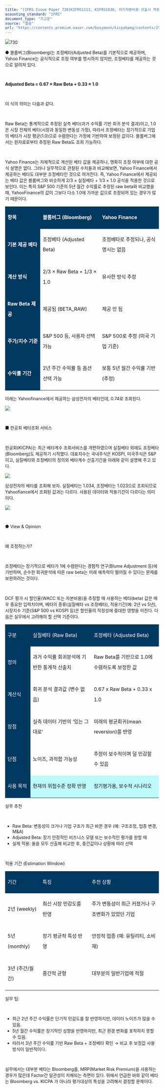 ```yaml
---
title: "[IFRS Issue Paper 730]KIFRS1113, KIFRS1036, 자기자본비용 산출시 적용할 베타(Bloomberg vs. KICPA)"
acounting_standard: "IFRS"
document_type: "기고문"
source: "엘곰"
url: "https://contents.premium.naver.com/busymoon/kicpakpmg/contents/250522223137722kl"
---
```

![](https://n2.news.naver.com/l.gif?type=content)730

● 블룸버그(Bloomberg)는 조정베타(Adjusted Beta)를 기본적으로 제공하며, Yahoo Finance는 공식적으로 조정 여부를 명시하지 않지만, 조정베타를 제공하는 것으로 알려져 있다.

​

**Adjusted Beta = 0.67 × Raw Beta + 0.33 × 1.0**

​

이 식의 의미는 다음과 같다.

​

Raw Beta는 통계적으로 추정된 실측 베타(과거 수익률 기반 회귀 분석 결과)이고, 1.0은 시장 전체의 베타(시장과 동일한 변동성 가정), 따라서 조정베타는 장기적으로 기업의 베타가 시장 평균(1.0)으로 수렴한다는 가정에 기반하여 보정된 값이다. 블룸버그에서는 원자료로부터 추정된 Raw Beta도 조회 가능하다.

​

Yahoo Finance는 자체적으로 계산된 베타 값을 제공하나, 명확히 조정 여부에 대한 공식 설명은 없다. 그러나 실무적으로 관찰된 수치들과 비교해보면, Yahoo Finance에서 제공하는 베타도 대부분 조정베타인 것으로 여겨진다. 즉, Yahoo Finance에서 제공되는 베타 값은 블룸버그와 비슷하게 2/3 × 실질베타 + 1/3 × 1.0 공식을 적용한 것으로 보인다. 이는 특히 S&P 500 기준의 5년 월간 수익률로 추정된 raw beta와 비교했을 때, YahooFinance의 값이 그보다 다소 1.0에 가까운 값으로 조정되어 있는 경우가 많기 때문이다.

<table style=""><tbody><tr><td colspan="1" rowspan="1" style="width: 22.89%; height: 40.0px;  background-color: #003960;"><div><p style="line-height:2.1;"><span style="color:#ffffff;"><b>항목</b></span></p></div></td><td colspan="1" rowspan="1" style="width: 38.55%; height: 40.0px;  background-color: #003960;"><div><p style="line-height:2.1;"><span style="color:#ffffff;"><b>블룸버그 (Bloomberg)</b></span></p></div></td><td colspan="1" rowspan="1" style="width: 38.55%; height: 40.0px;  background-color: #003960;"><div><p style="line-height:2.1;"><span style="color:#ffffff;"><b>Yahoo Finance</b></span></p></div></td></tr><tr><td colspan="1" rowspan="1" style="width: 22.89%; height: 40.0px;  background-color: #003960;"><div><p style="line-height:2.1;"><span style="color:#ffffff;"><b>기본 제공 베타</b></span></p></div></td><td colspan="1" rowspan="1" style="width: 38.55%; height: 40.0px;  "><div><p style="line-height:2.1;"><span style="">조정베타 (Adjusted Beta)</span></p></div></td><td colspan="1" rowspan="1" style="width: 38.55%; height: 40.0px;  "><div><p style="line-height:2.1;"><span style="">조정베타로 추정되나, 공식 명시는 없음</span></p></div></td></tr><tr><td colspan="1" rowspan="1" style="width: 22.89%; height: 40.0px;  background-color: #003960;"><div><p style="line-height:2.1;"><span style="color:#ffffff;"><b>계산 방식</b></span></p></div></td><td colspan="1" rowspan="1" style="width: 38.55%; height: 40.0px;  "><div><p style="line-height:2.1;"><span style="">2/3 × Raw Beta + 1/3 × 1.0</span></p></div></td><td colspan="1" rowspan="1" style="width: 38.55%; height: 40.0px;  "><div><p style="line-height:2.1;"><span style="">유사한 방식 추정</span></p></div></td></tr><tr><td colspan="1" rowspan="1" style="width: 22.89%; height: 40.0px;  background-color: #003960;"><div><p style="line-height:2.1;"><span style="color:#ffffff;"><b>Raw Beta 제공</b></span></p></div></td><td colspan="1" rowspan="1" style="width: 38.55%; height: 40.0px;  "><div><p style="line-height:2.1;"><span style="">제공됨 (BETA_RAW)</span></p></div></td><td colspan="1" rowspan="1" style="width: 38.55%; height: 40.0px;  "><div><p style="line-height:2.1;"><span style="">제공 안 됨</span></p></div></td></tr><tr><td colspan="1" rowspan="1" style="width: 22.89%; height: 40.0px;  background-color: #003960;"><div><p style="line-height:2.1;"><span style="color:#ffffff;"><b>주가/지수 기준</b></span></p></div></td><td colspan="1" rowspan="1" style="width: 38.55%; height: 40.0px;  "><div><p style="line-height:2.1;"><span style="">S&amp;P 500 등, 사용자 선택 가능</span></p></div></td><td colspan="1" rowspan="1" style="width: 38.55%; height: 40.0px;  "><div><p style="line-height:2.1;"><span style="">S&amp;P 500로 추정 (미국 기업 기준)</span></p></div></td></tr><tr><td colspan="1" rowspan="1" style="width: 22.89%; height: 40.0px;  background-color: #003960;"><div><p style="line-height:2.1;"><span style="color:#ffffff;"><b>수익률 기간</b></span></p></div></td><td colspan="1" rowspan="1" style="width: 38.55%; height: 40.0px;  "><div><p style="line-height:2.1;"><span style="">2년 주간 수익률 등 옵션 선택 가능</span></p></div></td><td colspan="1" rowspan="1" style="width: 38.55%; height: 40.0px;  "><div><p style="line-height:2.1;"><span style="">보통 5년 월간 수익률 기반 (추정)</span></p></div></td></tr></tbody></table>

아래는 Yahoofinance에서 제공하는 삼성전자의 베타인데, 0.74로 조회된다.

![](https://scs-phinf.pstatic.net/MjAyNTA1MjJfMzMg/MDAxNzQ3OTE5MjMxMzU2.Mq7IbBglVn58LJhZsfzfQzGeE2EqGc_inWCMaMhTBvIg.lwtMfcIRJbYE5oxwnERhSQvKUj1sKy_ENA2KqEtuq8Qg.PNG/image.png?type=w800)

​

■ 한공회 베타조회 서비스

​

한공회(KICPA)는 최근 베타계수 조회서비스를 개편하였으며 실질베타 외에도 조정베타(Bloomberg)도 제공하기 시작했다. 대표지수는 국내주식은 KOSPI, 미국주식은 S&P이고, 실질베타와 조정베타의 정의와 베타계수 산출기간을 아래와 같이 설명해 주고 있다.

![](https://scs-phinf.pstatic.net/MjAyNTA1MjJfMjQy/MDAxNzQ3OTIwMDM5NTA0.QqoDcNX3qM9f-vO_KcoHdw13NKCxshQZedQv6dDKJhMg.ahw_mfugJlpIXrmwZopTTokxA5kWio_vDbKeuQSmwIcg.PNG/image.png?type=w800)

삼성전자의 베타를 조회해 보자. 실질베타는 1.034, 조정베타는 1.023으로 조회되므로 Yahoofiance에서 조회된 값과는 다르다. 사용된 데이터와 적용기간이 다르다는 의미이다.

![](https://scs-phinf.pstatic.net/MjAyNTA1MjJfMjE2/MDAxNzQ3OTE5NjY5ODgx.33t1Msuh_Vybdn_0-SrXlXcf8Ljf_JO8j6pXfti3_58g.81L3x9kA04C53zaGUFfc3v7rNZUhr1SFiJkmD3_Zxhwg.PNG/image.png?type=w800)

​

● View & Opinion

​

왜 조정하는가?

​

조정베타는 장기적으로 베타가 1에 수렴한다는 경험적 연구(Blume Adjustment 등)에 기반하며, 순수한 회귀분석에 따른 raw beta는 미래 예측력이 떨어질 수 있다는 문제를 보완하려는 것이다.

​

DCF 평가 시 할인율(WACC 또는 자본비용)을 추정할 때 사용하는 베타(beta) 값은 매우 중요한 입력치이며, 베타의 종류(실질베타 vs 조정베타), 적용기간(예: 2년 vs 5년), 시장지수 기준(S&P 500 vs KOSPI 등)은 할인율의 적정성에 중대한 영향을 미친다. 다음은 실무에서 고려해야 할 선택 기준이다.

<table style=""><tbody><tr><td colspan="1" rowspan="1" style="width: 16.41%; height: 40.0px;  background-color: #003960;"><div><p style="line-height:2.1;"><span style="color:#ffffff;">구분</span></p></div></td><td colspan="1" rowspan="1" style="width: 39.67%; height: 40.0px;  background-color: #003960;"><div><p style="line-height:2.1;"><span style="color:#ffffff;">실질베타 (Raw Beta)</span></p></div></td><td colspan="1" rowspan="1" style="width: 43.92%; height: 40.0px;  background-color: #003960;"><div><p style="line-height:2.1;"><span style="color:#ffffff;">조정베타 (Adjusted Beta)</span></p></div></td></tr><tr><td colspan="1" rowspan="1" style="width: 16.41%; height: 40.0px;  background-color: #003960;"><div><p style="line-height:2.1;"><span style="color:#ffffff;">정의</span></p></div></td><td colspan="1" rowspan="1" style="width: 39.67%; height: 40.0px;  "><div><p style="line-height:2.1;"><span style="">과거 수익률 회귀분석에 기반한 통계적 산출치</span></p></div></td><td colspan="1" rowspan="1" style="width: 43.92%; height: 40.0px;  "><div><p style="line-height:2.1;"><span style="">Raw Beta를 기반으로 1.0에 수렴하도록 보정한 값</span></p></div></td></tr><tr><td colspan="1" rowspan="1" style="width: 16.41%; height: 40.0px;  background-color: #003960;"><div><p style="line-height:2.1;"><span style="color:#ffffff;">계산식</span></p></div></td><td colspan="1" rowspan="1" style="width: 39.67%; height: 40.0px;  "><div><p style="line-height:2.1;"><span style="">회귀 분석 결과값 (변수 없음)</span></p></div></td><td colspan="1" rowspan="1" style="width: 43.92%; height: 40.0px;  "><div><p style="line-height:2.1;"><span style="">0.67 x Raw Beta + 0.33 x 1.0</span></p></div></td></tr><tr><td colspan="1" rowspan="1" style="width: 16.41%; height: 40.0px;  background-color: #003960;"><div><p style="line-height:2.1;"><span style="color:#ffffff;">장점</span></p></div></td><td colspan="1" rowspan="1" style="width: 39.67%; height: 40.0px;  "><div><p style="line-height:2.1;"><span style="">실측 데이터 기반의 ‘있는 그대로’</span></p></div></td><td colspan="1" rowspan="1" style="width: 43.92%; height: 40.0px;  "><div><p style="line-height:2.1;"><span style="">미래의 평균회귀(mean reversion)를 반영</span></p></div></td></tr><tr><td colspan="1" rowspan="1" style="width: 16.41%; height: 40.0px;  background-color: #003960;"><div><p style="line-height:2.1;"><span style="color:#ffffff;">단점</span></p></div></td><td colspan="1" rowspan="1" style="width: 39.67%; height: 40.0px;  "><div><p style="line-height:2.1;"><span style="">노이즈, 과적합 가능성</span></p></div></td><td colspan="1" rowspan="1" style="width: 43.92%; height: 40.0px;  "><div><p style="line-height:2.1;"><span style="">추정이 보수적이며 덜 민감할 수 있음</span></p></div></td></tr><tr><td colspan="1" rowspan="1" style="width: 16.41%; height: 40.0px;  background-color: #003960;"><div><p style="line-height:2.1;"><span style="color:#ffffff;">사용 목적</span></p></div></td><td colspan="1" rowspan="1" style="width: 39.67%; height: 40.0px;  background-color: #bdfbfa;"><div><p style="line-height:2.1;"><span style="">현재의 위험수준 정확 반영</span></p></div></td><td colspan="1" rowspan="1" style="width: 43.92%; height: 40.0px;  background-color: #bdfbfa;"><div><p style="line-height:2.1;"><span style="">장기평가용, 보수적 시나리오</span></p></div></td></tr></tbody></table>

실무 추천

​

- Raw Beta: 변동성이 크거나 기업 구조가 최근 바뀐 경우 (예: 구조조정, 업종 변경, M&A)
- Adjusted Beta: 장기 안정적인 비즈니스 모델 또는 보수적인 평가를 원할 때
- 실제 적용: 둘을 모두 산출해 비교한 후, 중간값이나 상황에 따라 선택

​

적용 기간 (Estimation Window)

<table style=""><tbody><tr><td colspan="1" rowspan="1" style="width: 22.75%; height: 40.0px;  background-color: #003960;"><div><p style="line-height:2.1;"><span style="color:#ffffff;">기간</span></p></div></td><td colspan="1" rowspan="1" style="width: 32.01%; height: 40.0px;  background-color: #003960;"><div><p style="line-height:2.1;"><span style="color:#ffffff;">특징</span></p></div></td><td colspan="1" rowspan="1" style="width: 45.24%; height: 40.0px;  background-color: #003960;"><div><p style="line-height:2.1;"><span style="color:#ffffff;">추천 상황</span></p></div></td></tr><tr><td colspan="1" rowspan="1" style="width: 22.75%; height: 40.0px;  "><div><p style="line-height:2.1;"><span style="">2년 (weekly)</span></p></div></td><td colspan="1" rowspan="1" style="width: 32.01%; height: 40.0px;  "><div><p style="line-height:2.1;"><span style="">최신 시장 민감도를 반영</span></p></div></td><td colspan="1" rowspan="1" style="width: 45.24%; height: 40.0px;  "><div><p style="line-height:2.1;"><span style="">주가 변동성이 최근 커졌거나 구조변화가 있었던 기업</span></p></div></td></tr><tr><td colspan="1" rowspan="1" style="width: 22.75%; height: 40.0px;  "><div><p style="line-height:2.1;"><span style="">5년 (monthly)</span></p></div></td><td colspan="1" rowspan="1" style="width: 32.01%; height: 40.0px;  "><div><p style="line-height:2.1;"><span style="">장기 평균적 특성 반영</span></p></div></td><td colspan="1" rowspan="1" style="width: 45.24%; height: 40.0px;  "><div><p style="line-height:2.1;"><span style="">안정적 업종 (예: 유틸리티, 소비재)</span></p></div></td></tr><tr><td colspan="1" rowspan="1" style="width: 22.75%; height: 40.0px;  "><div><p style="line-height:2.1;"><span style="">3년 (주간/월간)</span></p></div></td><td colspan="1" rowspan="1" style="width: 32.01%; height: 40.0px;  "><div><p style="line-height:2.1;"><span style="">중간적 균형</span></p></div></td><td colspan="1" rowspan="1" style="width: 45.24%; height: 40.0px;  "><div><p style="line-height:2.1;"><span style="">대부분의 일반기업에 적절</span></p></div></td></tr></tbody></table>

실무 팁:

​

- 최근 2년 주간 수익률은 단기적 민감도를 잘 반영하지만, 데이터 노이즈가 많을 수 있음.
- 5년 월간 수익률은 장기적인 성향을 반영하지만, 최근 환경 변화를 포착하지 못할 수 있음.
- 따라서 3년 주간 수익률 기반 Raw Beta + 조정베타 확인 → 비교 후 보정값 사용 방식이 일반적이다.

​

실무에서는 대부분 베타는 Bloomberg를, MRP(Market Risk Premium)을 사용하는 경우가 많은데 Factor간 일관성이 저해되는 측면이 있다. 위에서 언급한 바와 같이 베타는 Bloomberg vs. KICPA 가 아니라 평가대상의 특성을 고려해서 결정할 문제이다.